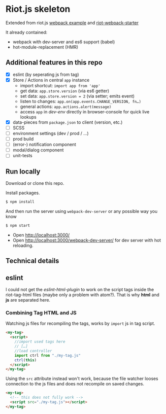 # Riot.js skeleton

Extended from riot.js [webpack example](https://github.com/riot/examples/tree/gh-pages/webpack) and [riot-webpack-starter](https://github.com/ashwamegh/riot-webpack-starter)

It already contained:

- webpack with dev-server and es6 support (babel)
- hot-module-replacement (HMR)

## Additional features in this repo

- [x] eslint (by seperating js from tag)
- [x] Store / Actions in central `app` instance
  - import shortcut: `import app from 'app'`
  - get data: `app.store.version` (via es6 getter)
  - set data: `app.store.version = 2` (via setter; emits event)
  - listen to changes: `app.on(app.events.CHANGE_VERSION, fn…)`
  - general actions: `app.actions.alert(message)`
  - access `app` in *dev-env* directly in browser-console for quick live lookups
- [x] data-pieces from `package.json` to client (version, etc.)
- [ ] SCSS
- [ ] environment settings (dev / prod / …)
- [ ] prod build
- [ ] (error-) notification component
- [ ] modal/dialog component
- [ ] unit-tests

## Run locally

Download or clone this repo.

Install packages.

```bash
$ npm install
```
And then run the server using `webpack-dev-server` or any possible way you know

```bash
$ npm start
```

- Open [http://localhost:3000/](http://localhost:3000/)
- Open [http://localhost:3000/webpack-dev-server/](http://localhost:3000/webpack-dev-server/) for dev server with hot reloading.

## Technical details

## eslint

 I could not get the *eslint-html-plugin* to work on the script tags inside the riot-tag-html files (maybe only a problem with atom?). That is why **html** and **js** are separated here.

### Combining Tag HTML and JS

Watching js files for recompiling the tags, works by `import` js in tag script.

```HTML
<my-tag>
  <script>
    //import used tags here
    // […]
    //load controller
    import ctrl from "./my-tag.js"
    ctrl(this)
  </script>
</my-tag>
```

Using the `src` attribute instead won't work, because the file watcher looses connection to the js files and does not recompile on saved changes.

```HTML
<my-tag>
  <!-- this does not fully work -->
  <script src="./my-tag.js"></script>
</my-tag>
```
